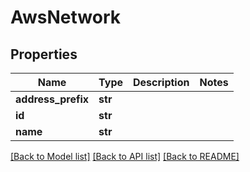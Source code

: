 # AwsNetwork

## Properties
Name | Type | Description | Notes
------------ | ------------- | ------------- | -------------
**address_prefix** | **str** |  | 
**id** | **str** |  | 
**name** | **str** |  | 

[[Back to Model list]](../README.md#documentation-for-models) [[Back to API list]](../README.md#documentation-for-api-endpoints) [[Back to README]](../README.md)


